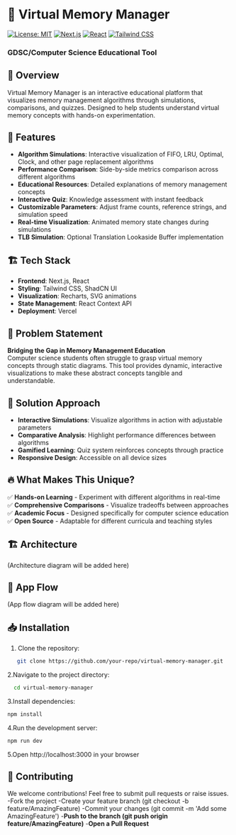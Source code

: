 # 🧠 Virtual Memory Manager
[![License: MIT](https://img.shields.io/badge/License-MIT-yellow.svg)](https://opensource.org/licenses/MIT)
[![Next.js](https://img.shields.io/badge/Next.js-000000?logo=next.js&logoColor=white)](https://nextjs.org)
[![React](https://img.shields.io/badge/React-61DAFB?logo=react&logoColor=black)](https://reactjs.org)
[![Tailwind CSS](https://img.shields.io/badge/Tailwind_CSS-38B2AC?logo=tailwind-css&logoColor=white)](https://tailwindcss.com)

### GDSC/Computer Science Educational Tool

## 📌 Overview  
Virtual Memory Manager is an interactive educational platform that visualizes memory management algorithms through simulations, comparisons, and quizzes. Designed to help students understand virtual memory concepts with hands-on experimentation.

## 🚀 Features  
- **Algorithm Simulations**: Interactive visualization of FIFO, LRU, Optimal, Clock, and other page replacement algorithms  
- **Performance Comparison**: Side-by-side metrics comparison across different algorithms  
- **Educational Resources**: Detailed explanations of memory management concepts  
- **Interactive Quiz**: Knowledge assessment with instant feedback  
- **Customizable Parameters**: Adjust frame counts, reference strings, and simulation speed  
- **Real-time Visualization**: Animated memory state changes during simulations  
- **TLB Simulation**: Optional Translation Lookaside Buffer implementation  

## 🏗️ Tech Stack  
- **Frontend**: Next.js, React  
- **Styling**: Tailwind CSS, ShadCN UI  
- **Visualization**: Recharts, SVG animations  
- **State Management**: React Context API  
- **Deployment**: Vercel  

## 📜 Problem Statement  
**Bridging the Gap in Memory Management Education**  
Computer science students often struggle to grasp virtual memory concepts through static diagrams. This tool provides dynamic, interactive visualizations to make these abstract concepts tangible and understandable.

## 🎯 Solution Approach  
- **Interactive Simulations**: Visualize algorithms in action with adjustable parameters  
- **Comparative Analysis**: Highlight performance differences between algorithms  
- **Gamified Learning**: Quiz system reinforces concepts through practice  
- **Responsive Design**: Accessible on all device sizes  

## 🔥 What Makes This Unique?  
✅ **Hands-on Learning** - Experiment with different algorithms in real-time  
✅ **Comprehensive Comparisons** - Visualize tradeoffs between approaches  
✅ **Academic Focus** - Designed specifically for computer science education  
✅ **Open Source** - Adaptable for different curricula and teaching styles  

## 🏗️ Architecture
<!-- ![Architecture Diagram](assets/architecture.png) -->
(Architecture diagram will be added here)

## 📱 App Flow
<!-- ![App Screens](assets/app-flow.png) -->
(App flow diagram will be added here)

## 📥 Installation  
1. Clone the repository:  
```bash
   git clone https://github.com/your-repo/virtual-memory-manager.git
```
2.Navigate to the project directory:
```bash
  cd virtual-memory-manager
```
3.Install dependencies:
```bash
npm install
```
4.Run the development server:
```bash
npm run dev
```
5.Open http://localhost:3000 in your browser

## 🤝 Contributing 
We welcome contributions! Feel free to submit pull requests or raise issues. 
-Fork the project
-Create your feature branch (git checkout -b feature/AmazingFeature)
-Commit your changes (git commit -m 'Add some AmazingFeature')
-**Push to the branch (git push origin feature/AmazingFeature)**
-**Open a Pull Request**

